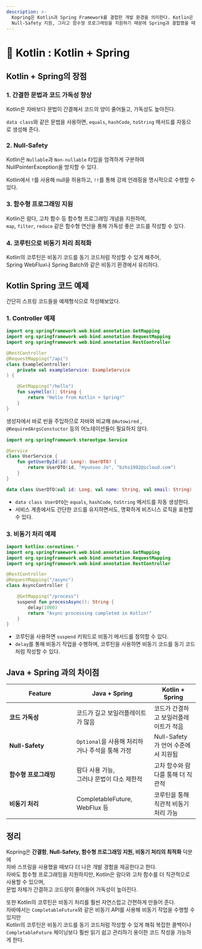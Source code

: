 ```yaml
---
description: >-
  Kopring은 Kotlin과 Spring Framework를 결합한 개발 환경을 의미한다. Kotlin은 자바보다 더 간결한 코드, 강력한
  Null-Safety 지원, 그리고 함수형 프로그래밍을 지원하기 때문에 Spring과 결합했을 때 생산성과 코드 가독성이 크게 향상된다
---
```


# 🍃 Kotlin : Kotlin + Spring

## Kotlin + Spring의 장점

### 1. 간결한 문법과 코드 가독성 향상

Kotlin은 자바보다 문법이 간결해서 코드의 양이 줄어들고, 가독성도 높아진다.

`data class`와 같은 문법을 사용하면, `equals`, `hashCode`, `toString` 메서드를 자동으로 생성해 준다.

### 2. Null-Safety

Kotlin은 `Nullable`과 `Non-nullable` 타입을 엄격하게 구분하여 NullPointerException을 방지할 수 있다.

Kotlin에서 `?`를 사용해 null을 허용하고, `!!`를 통해 강제 언래핑을 명시적으로 수행할 수 있다.

### 3. 함수형 프로그래밍 지원

Kotlin은 람다, 고차 함수 등 함수형 프로그래밍 개념을 지원하여,\
`map`, `filter`, `reduce` 같은 함수형 연산을 통해 가독성 좋은 코드를 작성할 수 있다.

### 4. 코루틴으로 비동기 처리 최적화

Kotlin의 코루틴은 비동기 코드를 동기 코드처럼 작성할 수 있게 해주어, \
Spring WebFlux나 Spring Batch와 같은 비동기 환경에서 유리하다.

## Kotlin Spring 코드 예제

간단히 스프링 코드들을 예제형식으로 작성해보았다.

### 1. Controller 예제

```kotlin
import org.springframework.web.bind.annotation.GetMapping
import org.springframework.web.bind.annotation.RequestMapping
import org.springframework.web.bind.annotation.RestController

@RestController
@RequestMapping("/api")
class ExampleController(
    private val exampleService: ExampleService
) {

    @GetMapping("/hello")
    fun sayHello(): String {
        return "Hello from Kotlin + Spring!"
    }
}
```

생성자에서 바로 빈을 주입하므로 자바와 비교해 `@Autowired` , `@RequiredArgsConstuctor` 등의 어노테이션들이 필요하지 않다.&#x20;

```kotlin
import org.springframework.stereotype.Service

@Service
class UserService {
    fun getUserById(id: Long): UserDTO? {
        return UserDTO(id, "Hyunsoo Jo", "bzhs1992@icloud.com")
    }
}

data class UserDTO(val id: Long, val name: String, val email: String)
```

* `data class UserDTO`는 `equals`, `hashCode`, `toString` 메서드를 자동 생성한다.
* 서비스 계층에서도 간단한 코드를 유지하면서도, 명확하게 비즈니스 로직을 표현할 수 있다.

### 3. 비동기 처리 예제

```kotlin
import kotlinx.coroutines.*
import org.springframework.web.bind.annotation.GetMapping
import org.springframework.web.bind.annotation.RequestMapping
import org.springframework.web.bind.annotation.RestController

@RestController
@RequestMapping("/async")
class AsyncController {

    @GetMapping("/process")
    suspend fun processAsync(): String {
        delay(1000) 
        return "Async processing completed in Kotlin!"
    }
}
```

* 코루틴을 사용하면 `suspend` 키워드로 비동기 메서드를 정의할 수 있다.
* `delay`를 통해 비동기 작업을 수행하며, 코루틴을 사용하면 비동기 코드를 동기 코드처럼 작성할 수 있다.

## Java + Spring 과의 차이점

<table><thead><tr><th width="163">Feature</th><th>Java + Spring</th><th>Kotlin + Spring</th></tr></thead><tbody><tr><td><strong>코드 가독성</strong></td><td>코드가 길고 보일러플레이트가 많음</td><td>코드가 간결하고 보일러플레이트가 적음</td></tr><tr><td><strong>Null-Safety</strong></td><td><code>Optional</code>을 사용해 처리하거나 주석을 통해 가정</td><td>Null-Safety가 언어 수준에서 지원됨</td></tr><tr><td><strong>함수형 프로그래밍</strong></td><td>람다 사용 가능, <br>그러나 문법이 다소 제한적</td><td>고차 함수와 람다를 통해 더 직관적</td></tr><tr><td><strong>비동기 처리</strong></td><td>CompletableFuture, WebFlux 등</td><td>코루틴을 통해 직관적 비동기 처리 가능</td></tr></tbody></table>

## 정리

Kopring은 **간결함**, **Null-Safety, 함수형 프로그래밍 지원, 비동기 처리의 최적화** 덕분에 \
자바 스프링을 사용했을 때보다 더 나은 개발 경험을 제공한다고 한다. \
자바도 함수형 프로그래밍을 지원하지만, Kotlin은 람다와 고차 함수를 더 직관적으로 사용할 수 있으며, \
문법 자체가 간결하고 코드량이 줄어들어 가독성이 높아진다.

또한 Kotlin의 코루틴은 비동기 처리를 훨씬 자연스럽고 간편하게 만들어 준다. \
자바에서는 `CompletableFuture`와 같은 비동기 API를 사용해 비동기 작업을 수행할 수 있지만\
Kotlin의 코루틴은 비동기 코드를 동기 코드처럼 작성할 수 있게 해줘 복잡한 콜백이나 \
`CompletableFuture` 체이닝보다 훨씬 읽기 쉽고 관리하기 용이한 코드 작성을 가능하게 한다.

